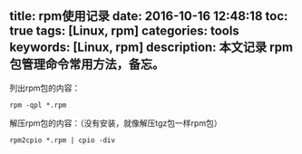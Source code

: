 title: rpm使用记录
date: 2016-10-16 12:48:18
toc: true
tags: [Linux, rpm]
categories: tools
keywords: [Linux, rpm]
description: 本文记录 rpm 包管理命令常用方法，备忘。
---

列出rpm包的内容：
```
rpm -qpl *.rpm
```

解压rpm包的内容：（没有安装，就像解压tgz包一样rpm包）
```
rpm2cpio *.rpm | cpio -div
```
